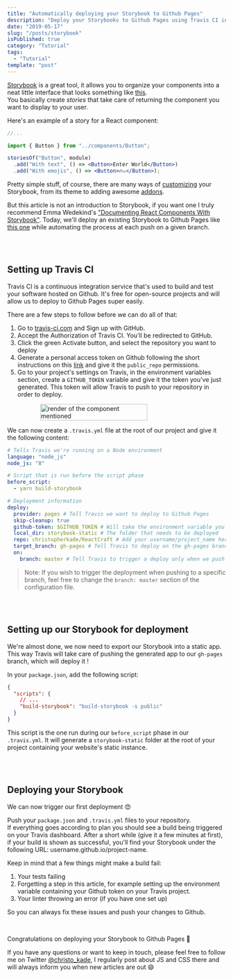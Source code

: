 ```yaml
---
title: "Automatically deploying your Storybook to Github Pages"
description: "Deploy your Storybooks to Github Pages using Travis CI in a matter of minutes."
date: "2019-05-17"
slug: "/posts/storybook"
isPublished: true
category: "Tutorial"
tags:
  - "Tutorial"
template: "post"
---
```


[Storybook](https://storybook.js.org/) is a great tool, it allows you to organize your components into a neat little interface that looks something like [this](https://christopherkade.com/ReactCraft).  
You basically create _stories_ that take care of returning the component you want to display to your user.

Here's an example of a story for a React component:

```jsx
//...

import { Button } from "../components/Button";

storiesOf("Button", module)
  .add("With text", () => <Button>Enter World</Button>)
  .add("With emojis", () => <Button>🔥⚔️</Button>);
```

Pretty simple stuff, of course, there are many ways of [customizing](https://storybook.js.org/docs/configurations/options-parameter/) your Storybook, from its theme to adding awesome [addons](https://storybook.js.org/docs/addons/addon-gallery/).

But this article is not an introduction to Storybook, if you want one I truly recommend Emma Wedekind's ["Documenting React Components With Storybook"](https://dev.to/emmawedekind/documenting-react-components-with-storybook-4h3b). Today, we'll deploy an existing Storybook to Github Pages like [this one](https://christopherkade.com/ReactCraft) while automating the process at each push on a given branch.

<br><br>

## Setting up Travis CI

Travis CI is a continuous integration service that's used to build and test your software hosted on Github. It's free for open-source projects and will allow us to deploy to Github Pages super easily.

There are a few steps to follow before we can do all of that:

1. Go to [travis-ci.com](http://travis-ci.com) and Sign up with GitHub.
2. Accept the Authorization of Travis CI. You’ll be redirected to GitHub.
3. Click the green Activate button, and select the repository you want to deploy
4. Generate a personal access token on Github following the short instructions on this [link](https://help.github.com/en/articles/creating-a-personal-access-token-for-the-command-line) and give it the `public_repo` permissions.
5. Go to your project's settings on Travis, in the environment variables section, create a `GITHUB_TOKEN` variable and give it the token you've just generated. This token will allow Travis to push to your repository in order to deploy.

<div style="display: flex; align-items: center; justify-content: center">
<img width="70%" alt="render of the component mentioned" src="https://user-images.githubusercontent.com/15229355/57936079-78135700-78c3-11e9-8735-0aac4881d546.png">
</div>

We can now create a `.travis.yml` file at the root of our project and give it the following content:

```yml
# Tells Travis we're running on a Node environment
language: "node_js"
node_js: "8"

# Script that is run before the script phase
before_script:
  - yarn build-storybook

# Deployment information
deploy:
  provider: pages # Tell Travis we want to deploy to Github Pages
  skip-cleanup: true
  github-token: $GITHUB_TOKEN # Will take the environment variable you created on step 5
  local_dir: storybook-static # The folder that needs to be deployed
  repo: christopherkade/ReactCraft # Add your username/project_name here
  target_branch: gh-pages # Tell Travis to deploy on the gh-pages branch
  on:
    branch: master # Tell Travis to trigger a deploy only when we push to master
```

> Note: If you wish to trigger the deployment when pushing to a specific branch, feel free to change the `branch: master` section of the configuration file.

<br><br>

## Setting up our Storybook for deployment

We're almost done, we now need to export our Storybook into a static app. This way Travis will take care of pushing the generated app to our `gh-pages` branch, which will deploy it !

In your `package.json`, add the following script:

```json
{
  "scripts": {
    // ...
    "build-storybook": "build-storybook -s public"
  }
}
```

This script is the one run during our `before_script` phase in our `.travis.yml`. It will generate a `storybook-static` folder at the root of your project containing your website's static instance.

<br><br>

## Deploying your Storybook

We can now trigger our first deployment 😍

Push your `package.json` and `.travis.yml` files to your repository.  
If everything goes according to plan you should see a build being triggered on your Travis dashboard. After a short while (give it a few minutes at first), if your build is shown as successful, you'll find your Storybook under the following URL: username.github.io/project-name.

Keep in mind that a few things might make a build fail:

1. Your tests failing
2. Forgetting a step in this article, for example setting up the environment variable containing your Github token on your Travis project.
3. Your linter throwing an error (if you have one set up)

So you can always fix these issues and push your changes to Github.

<br>

Congratulations on deploying your Storybook to Github Pages 🎉

If you have any questions or want to keep in touch, please feel free to follow me on Twitter [@christo_kade](https://twitter.com/christo_kade), I regularly post about JS and CSS there and will always inform you when new articles are out 😄
